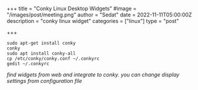 +++
title = "Conky Linux Desktop Widgets"
#image = "/images/post/meeting.png"
author = "Sedat"
date = 2022-11-11T05:00:00Z
description = "conky linux widget"
categories = ["linux"]
type = "post"

+++
```
sudo apt-get install conky
conky
sudo apt install conky-all
cp /etc/conky/conky.conf ~/.conkyrc
gedit ~/.conkyrc
```

*find widgets from web and integrate to conky. you can change display settings from configuration file*